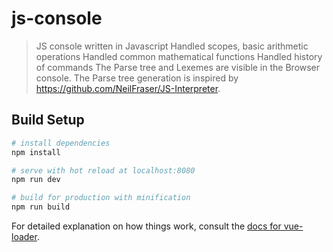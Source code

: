 # js-console

> JS console written in Javascript
> Handled scopes, basic arithmetic operations
> Handled common mathematical functions
> Handled history of commands
> The Parse tree and Lexemes are visible in the Browser console.
> The Parse tree generation is inspired by https://github.com/NeilFraser/JS-Interpreter.

## Build Setup

``` bash
# install dependencies
npm install

# serve with hot reload at localhost:8080
npm run dev

# build for production with minification
npm run build
```

For detailed explanation on how things work, consult the [docs for vue-loader](http://vuejs.github.io/vue-loader).
